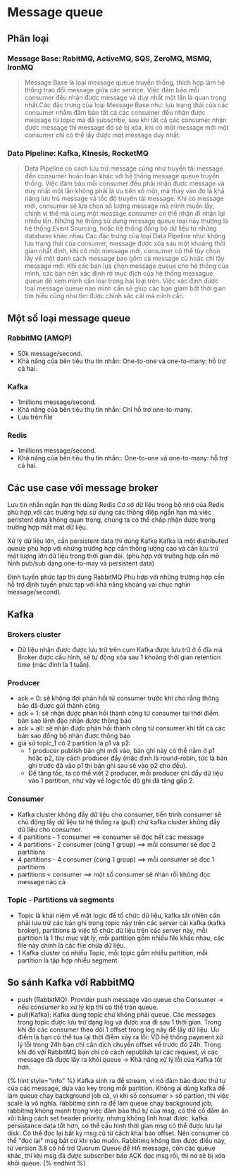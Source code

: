 # Message queue

## Phân loại

### Message Base: RabitMQ, ActiveMQ, SQS, ZeroMQ, MSMQ, IronMQ

> Message Base là loại message queue truyền thống, thích hợp làm hệ thống trao đổi message giữa các service. Việc đảm bảo mỗi consumer đều nhận được message và duy nhất một lần là quan trọng nhất.Các đặc trưng của loại Message Base như: lưu trạng thái của các consumer nhằm đảm bảo tất cả các consumer đều nhận được message từ topic mà đã subscribe, sau khi tất cả các consumer nhận được message thì message đó sẽ bị xóa, khi có một message mới một consumer chỉ có thể lấy được môt message duy nhất.

### Data Pipeline: Kafka, Kinesis, RocketMQ

> Data Pipeline có cách lưu trữ message cũng như truyền tải message đến consumer hoàn toán khác với hệ thống message queue truyền thống. Việc đảm bảo mỗi consumer đều phải nhận được message và duy nhất một lần không phải là ưu tiên số một, mà thay vào đó là khả năng lưu trũ message vả tốc độ truyền tải message. Khi có message mới, consumer sẽ lựa chọn số lượng message mà mình muốn lấy, chính vì thế mà cùng một message consumer có thể nhận đi nhận lại nhiều lần. Những hệ thống sử dụng message queue loại này thường là hệ thống Event Sourcing, hoặc hệ thống đồng bộ dữ liệu từ những database khác nhau Các đặc trưng của loại Data Pipeline như: không lưu trạng thái của consumer, message được xóa sau một khoảng thời gian nhất định, khi có một message mới, consumer có thể tùy chọn lấy về một danh sách message bao gồm cả message cũ hoặc chỉ lấy message mới. Khi các bạn lựa chọn message queue cho hệ thống của mình, các bạn nên xác định rõ mục địch của hệ thống messague queue để xem mình cần loại trong hai loại trên. Việc xác định được loại message queue nào mình cần sẽ giúp các bạn giảm bớt thời gian tìm hiểu cũng như tìm được chính sác cái mà mình cần.

## Một số loại message queue

### RabbitMQ (AMQP)

* 50k message/second.
* Khả năng của bên tiêu thụ tin nhắn: One-to-one và one-to-many: hỗ trợ cả hai.

### Kafka

* 1millions message/second.
* Khả năng của bên tiêu thụ tin nhắn: Chỉ hỗ trợ one-to-many.
* Lưu trên file

### Redis

* 1millions message/second.
* Khả năng của bên tiêu thụ tin nhắn:: One-to-one và one-to-many: hỗ trợ cả hai.

## Các use case với message broker

Lưu tin nhắn ngắn hạn thì dùng Redis Cơ sở dữ liệu trong bộ nhớ của Redis phù hợp với các trường hợp sử dụng các thông điệp ngắn hạn mà việc peristent data không quan trọng, chúng ta có thể chấp nhận được trong trường hợp mất mát dữ liệu.

Xử lý dữ liệu lớn, cần persistent data thì dùng Kafka Kafka là một distributed queue phù hợp với những trường hợp cần thông lượng cao và cần lưu trữ một lượng lớn dữ liệu trong thời gian dài. (phù hợp với trường hợp cần mô hình pub/sub dạng one-to-may và persistent data)

Định tuyến phức tạp thì dùng RabbitMQ Phù hợp với những trường hợp cần hỗ trợ định tuyến phức tạp với khả năng khoảng vài chục nghìn message/second).

## Kafka

### Brokers cluster

* Dữ liệu nhận được được lưu trữ trên cụm Kafka được lưu trữ ở ổ đĩa mà Broker được cấu hình, sẽ tự động xóa sau 1 khoảng thời gian retention time (mặc đinh là 1 tuần).

### Producer

* ack = 0: sẽ không đợi phản hồi từ consumer trước khi cho rằng thông báo đã được gửi thành công
* ack = 1: sẽ nhận được phản hồi thành công từ consumer tại thời điểm bản sao lãnh đạo nhận được thông báo
* ack = all: sẽ nhận được phản hồi thành công từ consumer khi tất cả các bản sao đồng bộ nhận được thông báo
* giả sử topic\_1 có 2 partition là p1 và p2:
  * 1 producer publish bản ghi mới vào, bản ghi này có thể nằm ở p1 hoặc p2, tùy cách producer đẩy (mặc định là round-robin, tức là bản ghi trước đã vào p1 thì bản ghi sau sẽ vào p2 cho đều).
  * Để tăng tốc, ta có thể viết 2 producer, mỗi producer chi đẩy dữ liệu vào 1 partition, như vậy về logic tốc độ ghi đã tăng gấp 2.

### Consumer

* Kafka cluster không đẩy dữ liệu cho consumer, tiến trình consumer sẽ chủ động lấy dữ liệu từ hệ thống ra (pull) chứ kafka cluster không đẩy dữ liệu cho consumer.
* 4 partitions - 1 consumer ==> consumer sẽ đọc hết các message
* 4 partitions - 2 consumer (cùng 1 group) ==> mỗi consumer sẽ đọc 2 partitions
* 4 partitions - 4 consumer (cùng 1 group) ==> mỗi consumer sẽ đọc 1 partitions
* partitions < consumer ==> một số consumer sẽ nhàn rỗi không đọc message nào cả

### Topic - Partitions và segments

* Topic là khái niệm về mặt logic để tổ chức dữ liệu, kafka tất nhiên cần phải lưu trữ các bản ghi trong topic này trên các server cài kafka (kafka broker), partitions là việc tổ chức dữ liệu trên các server này, mỗi partition là 1 thư mục vật lý, mỗi partition gồm nhiều file khác nhau, các file này chính là các file chứa dữ liệu.
* 1 Kafka cluster có nhiều Topic, mỗi topic gồm nhiều partition, mỗi partition là tập hợp nhiều segment

## So sánh Kafka với RabbitMQ

* push (RabbitMQ): Provider push message vào queue cho Consumer -> nếu consumer ko xử lý kịp thì có thể tràn queue.
* pull(Kafka): Kafka dùng topic chứ không phải queue. Các messages trong topic được lưu trữ dạng log và được xoá đi sau 1 thời gian. Trong khi đó các consumer theo dõi 1 offset trong log này để lấy dữ liệu. Ưu điểm là bạn có thể tua lại thời điểm xảy ra lỗi: VD hệ thống payment xử lý lỗi trong 24h bạn chỉ cần dịch chuyển offset về trước đó 24h. Trong khi đó với RabbitMQ bạn chỉ có cách republish lại các request, vì các message đã được lấy ra khỏi queue -> Khả năng xử lý lỗi của Kafka tốt hơn.

{% hint style="info" %}
Kafka sinh ra để stream, vì nó đảm bảo được thứ tự của các message, dựa vào key trong mỗi partition. Không ai dùng kafka để làm queue chạy background job cả, vì khi số consumer > số partion, thì việc scale là vô nghĩa. rabbitmq sinh ra để làm queue chạy background job, rabbitmq không mạnh trong việc đảm bảo thứ tự của msg, có thể cố đấm ăn xôi bằng cách set header priority, nhưng không linh hoạt được. kafka persistance data tốt hơn, có thể cấu hình thời gian msg có thể được lưu lại disk. Có thể đọc lại bất kỳ msg cũ từ cách khai báo offset. Nên consumer có thể "đọc lại" msg bất cứ khi nào muốn. Rabbitmq không làm được điều này, từ version 3.8 có hỗ trợ Quorum Queue để HA message, còn các queue khác, thì khi msg đã được subscriber báo ACK đọc msg rồi, thì nó sẽ bị xóa khỏi queue.
{% endhint %}
